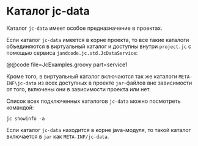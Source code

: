 
Каталог jc-data
===============

Каталог `jc-data` имеет особое предназначение в проектах.

Если каталог `jc-data` имеется в корне проекта, то все такие каталоги 
объединяются в виртуальный каталог и доступны внутри `project.jc`
с помощью сервиса `jandcode.jc.std.JcDataService`:

@@code file=JcExamples.groovy part=service1

Кроме того, в виртуальный каталог включаются так же каталоги 
`META-INF\jc-data` из всех доступных в проекте `jar`-файлов вне зависимости от того,
включены они в зависимости проекта или нет. 

Список всех подключенных каталогов `jc-data` можно посмотреть командой:

```
jc showinfo -a
```

Если каталог `jc-data` находится в корне java-модуля,
то такой каталог включается в `jar` как `META-INF/jc-data`.





